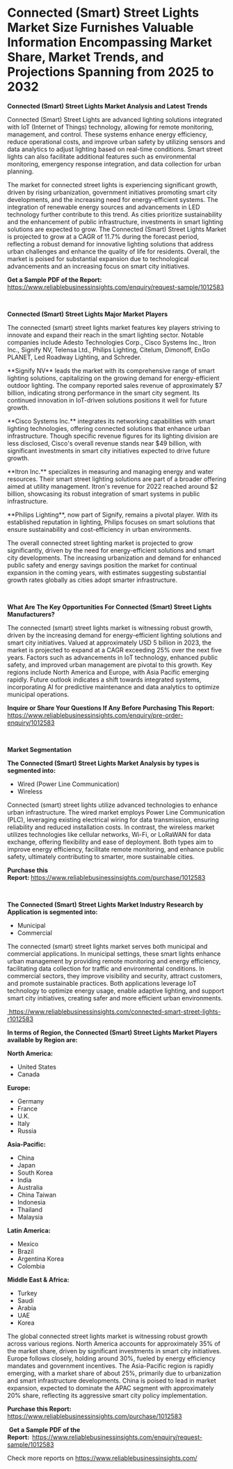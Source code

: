 <p><h1>Connected (Smart) Street Lights Market Size Furnishes Valuable Information Encompassing Market Share, Market Trends, and Projections Spanning from 2025 to 2032</h1></p><p><strong>Connected (Smart) Street Lights Market Analysis and Latest Trends</strong></p>
<p><p>Connected (Smart) Street Lights are advanced lighting solutions integrated with IoT (Internet of Things) technology, allowing for remote monitoring, management, and control. These systems enhance energy efficiency, reduce operational costs, and improve urban safety by utilizing sensors and data analytics to adjust lighting based on real-time conditions. Smart street lights can also facilitate additional features such as environmental monitoring, emergency response integration, and data collection for urban planning.</p><p>The market for connected street lights is experiencing significant growth, driven by rising urbanization, government initiatives promoting smart city developments, and the increasing need for energy-efficient systems. The integration of renewable energy sources and advancements in LED technology further contribute to this trend. As cities prioritize sustainability and the enhancement of public infrastructure, investments in smart lighting solutions are expected to grow. The Connected (Smart) Street Lights Market is projected to grow at a CAGR of 11.7% during the forecast period, reflecting a robust demand for innovative lighting solutions that address urban challenges and enhance the quality of life for residents. Overall, the market is poised for substantial expansion due to technological advancements and an increasing focus on smart city initiatives.</p></p>
<p><strong>Get a Sample PDF of the Report:&nbsp;</strong> <a href="https://www.reliablebusinessinsights.com/enquiry/request-sample/1012583?utm_campaign=2752&utm_medium=2&utm_source=Github&utm_content=ia&utm_term=11032025&utm_id=connected-smart-street-lights">https://www.reliablebusinessinsights.com/enquiry/request-sample/1012583</a></p>
<p>&nbsp;</p>
<p><strong>Connected (Smart) Street Lights Major Market Players</strong></p>
<p><p>The connected (smart) street lights market features key players striving to innovate and expand their reach in the smart lighting sector. Notable companies include Adesto Technologies Corp., Cisco Systems Inc., Itron Inc., Signify NV, Telensa Ltd., Philips Lighting, Citelum, Dimonoff, EnGo PLANET, Led Roadway Lighting, and Schreder.</p><p>**Signify NV** leads the market with its comprehensive range of smart lighting solutions, capitalizing on the growing demand for energy-efficient outdoor lighting. The company reported sales revenue of approximately $7 billion, indicating strong performance in the smart city segment. Its continued innovation in IoT-driven solutions positions it well for future growth.</p><p>**Cisco Systems Inc.** integrates its networking capabilities with smart lighting technologies, offering connected solutions that enhance urban infrastructure. Though specific revenue figures for its lighting division are less disclosed, Cisco's overall revenue stands near $49 billion, with significant investments in smart city initiatives expected to drive future growth.</p><p>**Itron Inc.** specializes in measuring and managing energy and water resources. Their smart street lighting solutions are part of a broader offering aimed at utility management. Itron's revenue for 2022 reached around $2 billion, showcasing its robust integration of smart systems in public infrastructure.</p><p>**Philips Lighting**, now part of Signify, remains a pivotal player. With its established reputation in lighting, Philips focuses on smart solutions that ensure sustainability and cost-efficiency in urban environments.</p><p>The overall connected street lighting market is projected to grow significantly, driven by the need for energy-efficient solutions and smart city developments. The increasing urbanization and demand for enhanced public safety and energy savings position the market for continual expansion in the coming years, with estimates suggesting substantial growth rates globally as cities adopt smarter infrastructure.</p></p>
<p>&nbsp;</p>
<p><strong>What Are The Key Opportunities For Connected (Smart) Street Lights Manufacturers?</strong></p>
<p><p>The connected (smart) street lights market is witnessing robust growth, driven by the increasing demand for energy-efficient lighting solutions and smart city initiatives. Valued at approximately USD 5 billion in 2023, the market is projected to expand at a CAGR exceeding 25% over the next five years. Factors such as advancements in IoT technology, enhanced public safety, and improved urban management are pivotal to this growth. Key regions include North America and Europe, with Asia Pacific emerging rapidly. Future outlook indicates a shift towards integrated systems, incorporating AI for predictive maintenance and data analytics to optimize municipal operations.</p></p>
<p><strong>Inquire or Share Your Questions If Any Before Purchasing This Report:</strong> <a href="https://www.reliablebusinessinsights.com/enquiry/pre-order-enquiry/1012583?utm_campaign=2752&utm_medium=2&utm_source=Github&utm_content=ia&utm_term=11032025&utm_id=connected-smart-street-lights">https://www.reliablebusinessinsights.com/enquiry/pre-order-enquiry/1012583</a></p>
<p>&nbsp;</p>
<p><strong>Market Segmentation</strong></p>
<p><strong>The Connected (Smart) Street Lights Market Analysis by types is segmented into:</strong></p>
<p><ul><li>Wired (Power Line Communication)</li><li>Wireless</li></ul></p>
<p><p>Connected (smart) street lights utilize advanced technologies to enhance urban infrastructure. The wired market employs Power Line Communication (PLC), leveraging existing electrical wiring for data transmission, ensuring reliability and reduced installation costs. In contrast, the wireless market utilizes technologies like cellular networks, Wi-Fi, or LoRaWAN for data exchange, offering flexibility and ease of deployment. Both types aim to improve energy efficiency, facilitate remote monitoring, and enhance public safety, ultimately contributing to smarter, more sustainable cities.</p></p>
<p><strong>Purchase this Report:&nbsp;</strong><a href="https://www.reliablebusinessinsights.com/purchase/1012583?utm_campaign=2752&utm_medium=2&utm_source=Github&utm_content=ia&utm_term=11032025&utm_id=connected-smart-street-lights">https://www.reliablebusinessinsights.com/purchase/1012583</a></p>
<p>&nbsp;</p>
<p><strong>The Connected (Smart) Street Lights Market Industry Research by Application is segmented into:</strong></p>
<p><ul><li>Municipal</li><li>Commercial</li></ul></p>
<p><p>The connected (smart) street lights market serves both municipal and commercial applications. In municipal settings, these smart lights enhance urban management by providing remote monitoring and energy efficiency, facilitating data collection for traffic and environmental conditions. In commercial sectors, they improve visibility and security, attract customers, and promote sustainable practices. Both applications leverage IoT technology to optimize energy usage, enable adaptive lighting, and support smart city initiatives, creating safer and more efficient urban environments.</p></p>
<p><a href="https://www.reliablebusinessinsights.com/connected-smart-street-lights-r1012583?utm_campaign=2752&utm_medium=2&utm_source=Github&utm_content=ia&utm_term=11032025&utm_id=connected-smart-street-lights">&nbsp;https://www.reliablebusinessinsights.com/connected-smart-street-lights-r1012583</a></p>
<p><strong>In terms of Region, the Connected (Smart) Street Lights Market Players available by Region are:</strong></p>
<p>
    <p> <strong> North America: </strong>
        <ul>
            <li>United States</li>
            <li>Canada</li>
        </ul>
        </p> 
    <p> <strong> Europe: </strong>
        <ul>
            <li>Germany</li>
            <li>France</li>
            <li>U.K.</li>
            <li>Italy</li>
            <li>Russia</li>
        </ul>
        </p> 
    <p> <strong> Asia-Pacific: </strong>
        <ul>
            <li>China</li>
            <li>Japan</li>
            <li>South Korea</li>
            <li>India</li>
            <li>Australia</li>
            <li>China Taiwan</li>
            <li>Indonesia</li>
            <li>Thailand</li>
            <li>Malaysia</li>
        </ul>
        </p> 
    <p> <strong> Latin America: </strong>
        <ul>
            <li>Mexico</li>
            <li>Brazil</li>
            <li>Argentina Korea</li>
            <li>Colombia</li>
        </ul>
        </p> 
    <p> <strong> Middle East & Africa: </strong>
        <ul>
            <li>Turkey</li>
            <li>Saudi</li>
            <li>Arabia</li>
            <li>UAE</li>
            <li>Korea</li>
        </ul>
    </p>
    </p>
<p><p>The global connected street lights market is witnessing robust growth across various regions. North America accounts for approximately 35% of the market share, driven by significant investments in smart city initiatives. Europe follows closely, holding around 30%, fueled by energy efficiency mandates and government incentives. The Asia-Pacific region is rapidly emerging, with a market share of about 25%, primarily due to urbanization and smart infrastructure developments. China is poised to lead in market expansion, expected to dominate the APAC segment with approximately 20% share, reflecting its aggressive smart city policy implementation.</p></p>
<p><strong>Purchase this Report: </strong><a href="https://www.reliablebusinessinsights.com/purchase/1012583?utm_campaign=2752&utm_medium=2&utm_source=Github&utm_content=ia&utm_term=11032025&utm_id=connected-smart-street-lights">https://www.reliablebusinessinsights.com/purchase/1012583</a></p>
<p>&nbsp;<strong>Get a Sample PDF of the Report:&nbsp;&nbsp;</strong><a href="https://www.reliablebusinessinsights.com/enquiry/request-sample/1012583?utm_campaign=2752&utm_medium=2&utm_source=Github&utm_content=ia&utm_term=11032025&utm_id=connected-smart-street-lights">https://www.reliablebusinessinsights.com/enquiry/request-sample/1012583</a></p>
<p><strong></strong></p>
<p>Check more reports on <a href="https://www.reliablebusinessinsights.com/?utm_campaign=2752&utm_medium=2&utm_source=Github&utm_content=ia&utm_term=11032025&utm_id=connected-smart-street-lights">https://www.reliablebusinessinsights.com/</a></p>